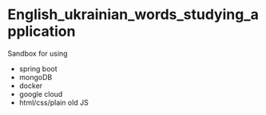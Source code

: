 # English_ukrainian_words_studying_application
Sandbox for using
- spring boot
- mongoDB
- docker
- google cloud
- html/css/plain old JS
